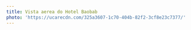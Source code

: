 ```yaml
---
title: Vista aerea do Hotel Baobab
photo: 'https://ucarecdn.com/325a3607-1c70-404b-82f2-3cf8e23c7377/'
---
```


